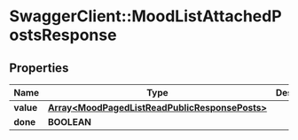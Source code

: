 # SwaggerClient::MoodListAttachedPostsResponse

## Properties
Name | Type | Description | Notes
------------ | ------------- | ------------- | -------------
**value** | [**Array&lt;MoodPagedListReadPublicResponsePosts&gt;**](MoodPagedListReadPublicResponsePosts.md) |  | [optional] 
**done** | **BOOLEAN** |  | [optional] 


